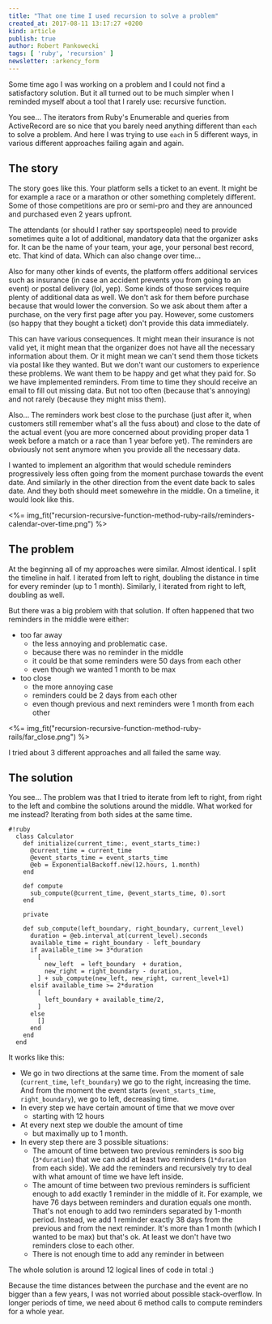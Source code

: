 ```yaml
---
title: "That one time I used recursion to solve a problem"
created_at: 2017-08-11 13:17:27 +0200
kind: article
publish: true
author: Robert Pankowecki
tags: [ 'ruby', 'recursion' ]
newsletter: :arkency_form
---
```


Some time ago I was working on a problem and I could not find a satisfactory solution. But it all turned out to be much simpler when I reminded myself about a tool that I rarely use: recursive function.

<!-- more -->

You see... The iterators from Ruby's Enumerable and queries from ActiveRecord are so nice that you barely need anything different than `each` to solve a problem. And here I was trying to use `each` in 5 different ways, in various different approaches failing again and again.

## The story

The story goes like this. Your platform sells a ticket to an event. It might be for example a race or a marathon or other something completely different. Some of those competitions are pro or semi-pro and they are announced and purchased even 2 years upfront.

The attendants (or should I rather say sportspeople) need to provide sometimes quite a lot of additional, mandatory data that the organizer asks for. It can be the name of your team, your age, your personal best record, etc. That kind of data. Which can also change over time...

Also for many other kinds of events, the platform offers additional services such as insurance (in case an accident prevents you from going to an event) or postal delivery (lol, yep). Some kinds of those services require plenty of additional data as well. We don't ask for them before purchase because that would lower the conversion. So we ask about them after a purchase, on the very first page after you pay. However, some customers (so happy that they bought a ticket) don't provide this data immediately.

This can have various consequences. It might mean their insurance is not valid yet, it might mean that the organizer does not have all the necessary information about them. Or it might mean we can't send them those tickets via postal like they wanted. But we don't want our customers to experience these problems. We want them to be happy and get what they paid for. So we have implemented reminders. From time to time they should receive an email to fill out missing data. But not too often (because that's annoying) and not rarely (because they might miss them).

Also... The reminders work best close to the purchase (just after it, when customers still remember what's all the fuss about) and close to the date of the actual event (you are more concerned about providing proper data 1 week before a match or a race than 1 year before yet). The reminders are obviously not sent anymore when you provide all the necessary data.

I wanted to implement an algorithm that would schedule reminders progressively less often going from the moment purchase towards the event date. And similarly in the other direction from the event date back to sales date. And they both should meet somewehre in the middle. On a timeline, it would look like this.

<%= img_fit("recursion-recursive-function-method-ruby-rails/reminders-calendar-over-time.png") %>

## The problem

At the beginning all of my approaches were similar. Almost identical. I split the timeline in half. I iterated from left to right, doubling the distance in time for every reminder (up to 1 month). Similarly, I iterated from right to left, doubling as well.

But there was a big problem with that solution. If often happened that two reminders in the middle were either:

* too far away
  * the less annoying and problematic case.
  * because there was no reminder in the middle
  * it could be that some reminders were 50 days from each other
  * even though we wanted 1 month to be max
* too close
  * the more annoying case
  * reminders could be 2 days from each other
  * even though previous and next reminders were 1 month from each other

<%= img_fit("recursion-recursive-function-method-ruby-rails/far_close.png") %>

I tried about 3 different approaches and all failed the same way.

## The solution

You see... The problem was that I tried to iterate from left to right, from right to the left and combine the solutions around the middle. What worked for me instead? Iterating from both sides at the same time.

```
#!ruby
  class Calculator
    def initialize(current_time:, event_starts_time:)
      @current_time = current_time
      @event_starts_time = event_starts_time
      @eb = ExponentialBackoff.new(12.hours, 1.month)
    end

    def compute
      sub_compute(@current_time, @event_starts_time, 0).sort
    end

    private

    def sub_compute(left_boundary, right_boundary, current_level)
      duration = @eb.interval_at(current_level).seconds
      available_time = right_boundary - left_boundary
      if available_time >= 3*duration
        [
          new_left  = left_boundary  + duration,
          new_right = right_boundary - duration,
        ] + sub_compute(new_left, new_right, current_level+1)
      elsif available_time >= 2*duration
        [
          left_boundary + available_time/2,
        ]
      else
        []
      end
    end
  end
```

It works like this:

* We go in two directions at the same time. From the moment of sale (`current_time`, `left_boundary`) we go to the right, increasing the time. And from the moment the event starts (`event_starts_time`, `right_boundary`), we go to left, decreasing time.
* In every step we have certain amount of time that we move over
  * starting with 12 hours
* At every next step we double the amount of time
  * but maximally up to 1 month.
* In every step there are 3 possible situations:
  * The amount of time between two previous reminders is soo big (`3*duration`) that we can add at least two reminders (`1*duration` from each side). We add the reminders and recursively try to deal with what amount of time we have left inside.
  * The amount of time between two previous reminders is sufficient enough to add exactly 1 reminder in the middle of it. For example, we have 76 days between reminders and duration equals one month. That's not enough to add two reminders separated by 1-month period. Instead, we add 1 reminder exactly 38 days from the previous and from the next reminder. It's more than 1 month (which I wanted to be max) but that's ok. At least we don't have two reminders close to each other.
  * There is not enough time to add any reminder in between

The whole solution is around 12 logical lines of code in total :)

Because the time distances between the purchase and the event are no bigger than a few years, I was not worried about possible stack-overflow. In longer periods of time, we need about 6 method calls to compute reminders for a whole year.